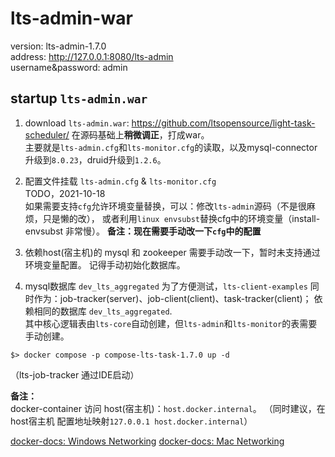 # lts-admin-war

version: lts-admin-1.7.0  
address: <http://127.0.0.1:8080/lts-admin>  
username&password: admin

## startup `lts-admin.war`
1. download `lts-admin.war`: <https://github.com/ltsopensource/light-task-scheduler/>
在源码基础上**稍微调正**，打成war。  
主要就是`lts-admin.cfg`和`lts-monitor.cfg`的读取，以及mysql-connector升级到`8.0.23`，druid升级到`1.2.6`。

2. 配置文件挂载 `lts-admin.cfg` & `lts-monitor.cfg`  
TODO，2021-10-18  
如果需要支持`cfg`允许环境变量替换，可以：修改`lts-admin`源码（不是很麻烦，只是懒的改），
或者利用`linux envsubst`替换cfg中的环境变量（install-envsubst 非常慢）。
**备注：现在需要手动改一下`cfg`中的配置**

3. 依赖host(宿主机)的 mysql 和 zookeeper
需要手动改一下，暂时未支持通过环境变量配置。
记得手动初始化数据库。

4. mysql数据库 `dev_lts_aggregated`
为了方便测试，`lts-client-examples` 同时作为：job-tracker(server)、job-client(client)、task-tracker(client)；
依赖相同的数据库 `dev_lts_aggregated`.  
其中核心逻辑表由`lts-core`自动创建，但`lts-admin`和`lts-monitor`的表需要手动创建。

```CMD
$> docker compose -p compose-lts-task-1.7.0 up -d
```

（lts-job-tracker 通过IDE启动）

**备注：**  
docker-container 访问 host(宿主机)：`host.docker.internal`。
（同时建议，在 host宿主机 配置地址映射`127.0.0.1 host.docker.internal`）

[docker-docs: Windows Networking](https://docs.docker.com/docker-for-windows/networking/#use-cases-and-workarounds)
[docker-docs: Mac Networking](https://docs.docker.com/docker-for-mac/networking/#use-cases-and-workarounds)